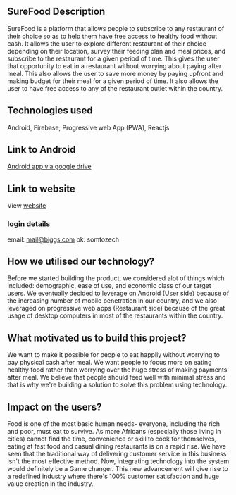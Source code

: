 ## SureFood Description

SureFood is a platform that allows people to subscribe to any restaurant of their choice so as to help them have free access to healthy food without cash. It allows the user to explore different restaurant of their choice depending on their location, survey their feeding plan and meal prices, and subscribe to the restaurant for a given period of time. This gives the user that opportunity to eat in a restaurant without worrying about paying after meal. This also allows the user to save more money by paying upfront and making budget for their meal for a given period of time. It also allows the user to have free access to any of the restaurant outlet within the country.

## Technologies used
Android, Firebase, Progressive web App (PWA), Reactjs

## Link to Android
[Android app via google drive](https://drive.google.com/folderview?id=11fxt-YGLSxTcQ54_yK-8BhRiVlgCjU6g)

## Link to website
View [website](https://surefood.herokuapp.com)

### login details

email: mail@biggs.com
pk: somtozech

## How we utilised our technology?

Before we started building the product, we considered alot of things which included: demographic, ease of use, and economic class of our target users. We eventually decided to leverage on Android (User side) because of the increasing number of mobile penetration in our country, and we also leveraged on progressive web apps (Restaurant side) because of the great usage of desktop computers in most of the restaurants within the country. 

## What motivated us to build this project?

We want to make it possible for people to eat happily without worrying to pay physical cash after meal. We want people to focus more on eating healthy food rather than worrying over the huge stress of making payments after meal. We believe that people should feed well with minimal stress and that is why we're building a solution to solve this problem using technology.

## Impact on the users?

Food is one of the most basic human needs- everyone, including the rich and poor, must eat to survive. As more Africans (especially those living in cities) cannot find the time, convenience or skill to cook for themselves, eating at fast food and casual dining restaurants is on a rapid rise. We have seen that the traditional way of delivering customer service in this business isn't the most effective method. Now, integrating technology into the system would definitely be a Game changer. This new advancement will give rise to a redefined industry where there's 100% customer satisfaction and huge value creation in the industry. 

